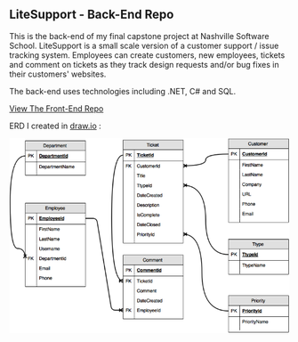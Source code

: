 ## LiteSupport - Back-End Repo

This is the back-end of my final capstone project at Nashville Software School. LiteSupport is a small scale version of a customer support / issue tracking system. Employees can create customers, new employees, tickets and comment on tickets as they track design requests and/or bug fixes in their customers' websites.

The back-end uses technologies including .NET, C# and SQL.

[View The Front-End Repo](https://github.com/craftylildev/LiteSupportFront)

ERD I created in [draw.io](http://draw.io) :

![ERD](https://github.com/craftylildev/LiteSupportBack/blob/master/img/LiteSupport.png)


